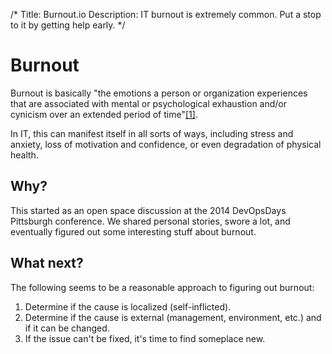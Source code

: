 /*
Title: Burnout.io
Description: IT burnout is extremely common. Put a stop to it by getting help early.
*/

# Burnout
Burnout is basically "the emotions a person or organization experiences that 
are associated with mental or psychological exhaustion and/or cynicism over an
extended period of time"<a href="http://www.itburnout.org/what-is-burnout/"
target="_blank">[1]</a>. 

In IT, this can manifest itself in all sorts of ways,
including stress and anxiety, loss of motivation and confidence, or even
degradation of physical health.

## Why?
This started as an open space discussion at the 2014 DevOpsDays 
Pittsburgh conference. We shared personal stories, swore a lot, and eventually
figured out some interesting stuff about burnout.

## What next?
The following seems to be a reasonable approach to figuring out burnout:

1. Determine if the cause is localized (self-inflicted).
2. Determine if the cause is external (management, environment, etc.) and if it
can be changed.
3. If the issue can't be fixed, it's time to find someplace new.